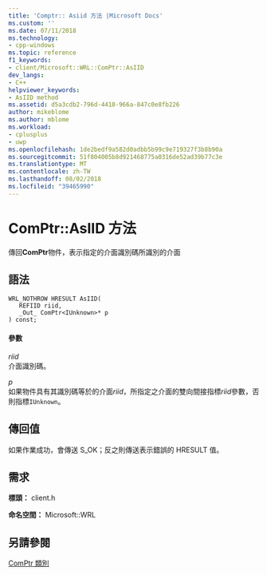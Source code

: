 ```yaml
---
title: 'Comptr:: Asiid 方法 |Microsoft Docs'
ms.custom: ''
ms.date: 07/11/2018
ms.technology:
- cpp-windows
ms.topic: reference
f1_keywords:
- client/Microsoft::WRL::ComPtr::AsIID
dev_langs:
- C++
helpviewer_keywords:
- AsIID method
ms.assetid: d5a3cdb2-796d-4410-966a-847c0e8fb226
author: mikeblome
ms.author: mblome
ms.workload:
- cplusplus
- uwp
ms.openlocfilehash: 1de2bedf9a582d0adbb5b99c9e719327f3b8b90a
ms.sourcegitcommit: 51f804005b8d921468775a0316de52ad39b77c3e
ms.translationtype: MT
ms.contentlocale: zh-TW
ms.lasthandoff: 08/02/2018
ms.locfileid: "39465990"
---
```

# <a name="comptrasiid-method"></a>ComPtr::AsIID 方法
傳回**ComPtr**物件，表示指定的介面識別碼所識別的介面  
  
## <a name="syntax"></a>語法  
  
```  
WRL_NOTHROW HRESULT AsIID(  
   REFIID riid,  
   _Out_ ComPtr<IUnknown>* p  
) const;  
```  
  
#### <a name="parameters"></a>參數  
 *riid*  
 介面識別碼。  
  
 *p*  
 如果物件具有其識別碼等於的介面*riid*，所指定之介面的雙向間接指標*riid*參數，否則指標`IUnknown`。  
  
## <a name="return-value"></a>傳回值  
 如果作業成功，會傳送 S_OK；反之則傳送表示錯誤的 HRESULT 值。  
  
## <a name="requirements"></a>需求  
 **標頭：** client.h  
  
 **命名空間：** Microsoft::WRL  
  
## <a name="see-also"></a>另請參閱  
 [ComPtr 類別](../windows/comptr-class.md)